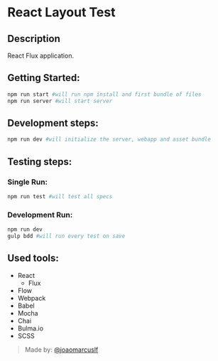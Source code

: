 # React Layout Test

## Description
React Flux application.

## Getting Started:
```bash
npm run start #will run npm install and first bundle of files
npm run server #will start server
```

## Development steps:
```bash
npm run dev #will initialize the server, webapp and asset bundle
```
## Testing steps:
### Single Run:
```bash
npm run test #will test all specs
```
### Development Run:
```bash
npm run dev
gulp bdd #will run every test on save
```
## Used tools:
- React
  - Flux
- Flow
- Webpack
- Babel
- Mocha
- Chai
- Bulma.io
- SCSS

> Made by: [@joaomarcuslf](http://joaomarcuslf.github.io/)
